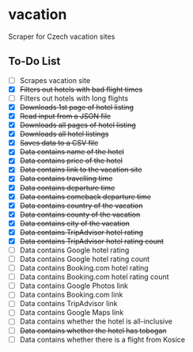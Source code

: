 # vacation

Scraper for Czech vacation sites

## To-Do List

- [ ] Scrapes vacation site
- [x] <del>Filters out hotels with bad flight times</del>
- [ ] Filters out hotels with long flights
- [x] <del>Downloads 1st page of hotel listing</del>
- [x] <del>Read input from a JSON file</del>
- [x] <del>Downloads all pages of hotel listing</del>
- [x] <del>Downloads all hotel listings</del>
- [x] <del>Saves data to a CSV file</del>
- [x] <del>Data contains name of the hotel</del>
- [x] <del>Data contains price of the hotel</del>
- [x] <del>Data contains link to the vacation site</del>
- [x] <del>Data contains travelling time</del>
- [x] <del>Data contains departure time</del>
- [x] <del>Data contains comeback departure time</del>
- [x] <del>Data contains country of the vacation</del>
- [x] <del>Data contains county of the vacation</del>
- [x] <del>Data contains city of the vacation</del>
- [x] <del>Data contains TripAdvisor hotel rating</del>
- [x] <del>Data contains TripAdvisor hotel rating count</del>
- [ ] Data contains Google hotel rating
- [ ] Data contains Google hotel rating count
- [ ] Data contains Booking.com hotel rating
- [ ] Data contains Booking.com hotel rating count
- [ ] Data contains Google Photos link
- [ ] Data contains Booking.com link
- [ ] Data contains TripAdvisor link
- [ ] Data contains Google Maps link
- [ ] Data contains whether the hotel is all-inclusive
- [ ] <del>Data contains whether the hotel has tobogan</del>
- [ ] Data contains whether there is a flight from Kosice
